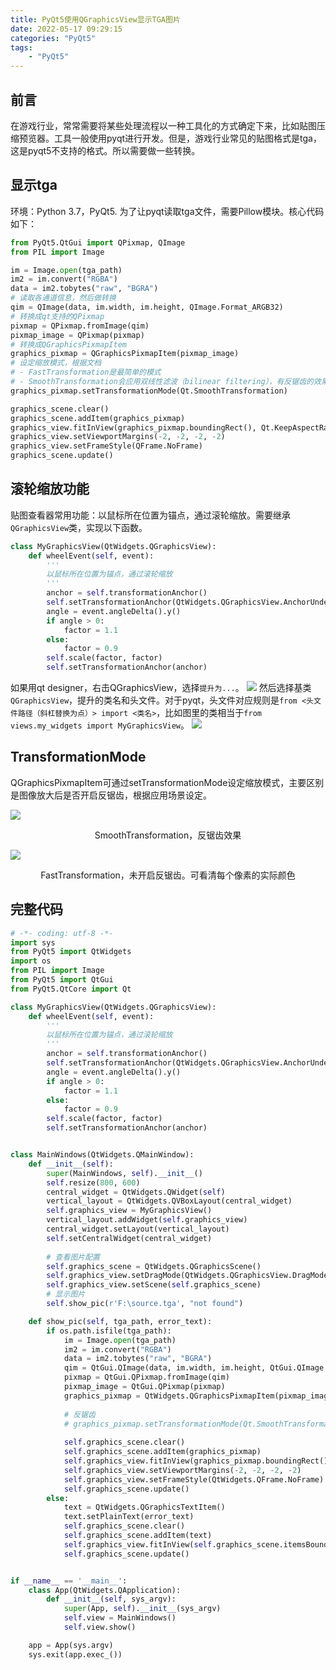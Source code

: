 ```yaml
---
title: PyQt5使用QGraphicsView显示TGA图片
date: 2022-05-17 09:29:15
categories: "PyQt5"
tags: 
    - "PyQt5"
---
```



## 前言
在游戏行业，常常需要将某些处理流程以一种工具化的方式确定下来，比如贴图压缩预览器。工具一般使用pyqt进行开发。但是，游戏行业常见的贴图格式是tga，这是pyqt5不支持的格式。所以需要做一些转换。
<!-- more -->
## 显示tga
环境：Python 3.7，PyQt5.
为了让pyqt读取tga文件，需要Pillow模块。核心代码如下：
```python
from PyQt5.QtGui import QPixmap, QImage
from PIL import Image

im = Image.open(tga_path)
im2 = im.convert("RGBA")
data = im2.tobytes("raw", "BGRA")
# 读取各通道信息，然后做转换
qim = QImage(data, im.width, im.height, QImage.Format_ARGB32)
# 转换成qt支持的QPixmap
pixmap = QPixmap.fromImage(qim)
pixmap_image = QPixmap(pixmap)
# 转换成QGraphicsPixmapItem
graphics_pixmap = QGraphicsPixmapItem(pixmap_image)
# 设定缩放模式，根据文档
# - FastTransformation是最简单的模式
# - SmoothTransformation会应用双线性滤波（bilinear filtering），有反锯齿的效果
graphics_pixmap.setTransformationMode(Qt.SmoothTransformation)

graphics_scene.clear()
graphics_scene.addItem(graphics_pixmap)
graphics_view.fitInView(graphics_pixmap.boundingRect(), Qt.KeepAspectRatio)
graphics_view.setViewportMargins(-2, -2, -2, -2)
graphics_view.setFrameStyle(QFrame.NoFrame)
graphics_scene.update()
```

## 滚轮缩放功能
贴图查看器常用功能：以鼠标所在位置为锚点，通过滚轮缩放。需要继承`QGraphicsView`类，实现以下函数。
```python
class MyGraphicsView(QtWidgets.QGraphicsView):
    def wheelEvent(self, event):
        '''
        以鼠标所在位置为锚点，通过滚轮缩放
        '''
        anchor = self.transformationAnchor()
        self.setTransformationAnchor(QtWidgets.QGraphicsView.AnchorUnderMouse)
        angle = event.angleDelta().y()
        if angle > 0:
            factor = 1.1
        else:
            factor = 0.9
        self.scale(factor, factor)
        self.setTransformationAnchor(anchor)
```

如果用qt designer，右击QGraphicsView，选择`提升为...`。
![](promoted.png)
然后选择基类`QGraphicsView`，提升的类名和头文件。对于pyqt，头文件对应规则是`from <头文件路径（斜杠替换为点）> import <类名>`，比如图里的类相当于`from views.my_widgets import MyGraphicsView`。
![](promoted_class.png)

## TransformationMode
QGraphicsPixmapItem可通过setTransformationMode设定缩放模式，主要区别是图像放大后是否开启反锯齿，根据应用场景设定。

![](anti-aliasing.png)
<center>SmoothTransformation，反锯齿效果</center>

![](no-anti-aliasing.png)
<center>FastTransformation，未开启反锯齿。可看清每个像素的实际颜色</center>


## 完整代码
```python
# -*- coding: utf-8 -*-
import sys
from PyQt5 import QtWidgets
import os
from PIL import Image
from PyQt5 import QtGui
from PyQt5.QtCore import Qt

class MyGraphicsView(QtWidgets.QGraphicsView):
    def wheelEvent(self, event):
        '''
        以鼠标所在位置为锚点，通过滚轮缩放
        '''
        anchor = self.transformationAnchor()
        self.setTransformationAnchor(QtWidgets.QGraphicsView.AnchorUnderMouse)
        angle = event.angleDelta().y()
        if angle > 0:
            factor = 1.1
        else:
            factor = 0.9
        self.scale(factor, factor)
        self.setTransformationAnchor(anchor)


class MainWindows(QtWidgets.QMainWindow):
    def __init__(self):
        super(MainWindows, self).__init__()
        self.resize(800, 600)
        central_widget = QtWidgets.QWidget(self)
        vertical_layout = QtWidgets.QVBoxLayout(central_widget)
        self.graphics_view = MyGraphicsView()
        vertical_layout.addWidget(self.graphics_view)
        central_widget.setLayout(vertical_layout)
        self.setCentralWidget(central_widget)
        
        # 查看图片配置
        self.graphics_scene = QtWidgets.QGraphicsScene()
        self.graphics_view.setDragMode(QtWidgets.QGraphicsView.DragMode.ScrollHandDrag)
        self.graphics_view.setScene(self.graphics_scene)
        # 显示图片
        self.show_pic(r'F:\source.tga', "not found")

    def show_pic(self, tga_path, error_text):
        if os.path.isfile(tga_path):
            im = Image.open(tga_path)
            im2 = im.convert("RGBA")
            data = im2.tobytes("raw", "BGRA")
            qim = QtGui.QImage(data, im.width, im.height, QtGui.QImage.Format_ARGB32)
            pixmap = QtGui.QPixmap.fromImage(qim)
            pixmap_image = QtGui.QPixmap(pixmap)
            graphics_pixmap = QtWidgets.QGraphicsPixmapItem(pixmap_image)
            
            # 反锯齿
            # graphics_pixmap.setTransformationMode(Qt.SmoothTransformation)
            
            self.graphics_scene.clear()
            self.graphics_scene.addItem(graphics_pixmap)
            self.graphics_view.fitInView(graphics_pixmap.boundingRect(), Qt.KeepAspectRatio)
            self.graphics_view.setViewportMargins(-2, -2, -2, -2)
            self.graphics_view.setFrameStyle(QtWidgets.QFrame.NoFrame)
            self.graphics_scene.update()
        else:
            text = QtWidgets.QGraphicsTextItem()
            text.setPlainText(error_text)
            self.graphics_scene.clear()
            self.graphics_scene.addItem(text)
            self.graphics_view.fitInView(self.graphics_scene.itemsBoundingRect(), Qt.KeepAspectRatio)
            self.graphics_scene.update()


if __name__ == '__main__':
    class App(QtWidgets.QApplication):
        def __init__(self, sys_argv):
            super(App, self).__init__(sys_argv)
            self.view = MainWindows()
            self.view.show()

    app = App(sys.argv)
    sys.exit(app.exec_())
```